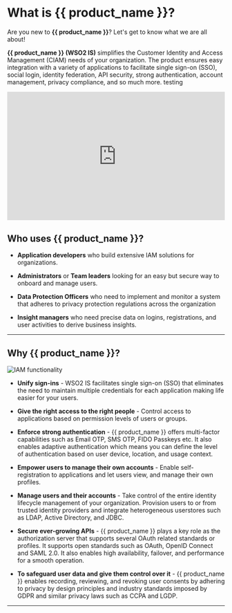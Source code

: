 # What is {{ product_name }}?

Are you new to **{{ product_name }}**? Let's get to know what we are all about!

**{{ product_name }} (WSO2 IS)** simplifies the Customer Identity and Access Management (CIAM) needs of your organization. The product ensures easy integration with a variety of applications to facilitate single sign-on (SSO), social login, identity federation, API security, strong authentication, account management, privacy compliance, and so much more. testing

<div style="width: 100%; min-width: 300px; max-width: 700px;">
<div style="position: relative; width: 100%; overflow: hidden; padding-top: 56.25%;">
<p><iframe style="position: absolute; top: 0; left: 0; right: 0; width: 100%; height: 100%; border: none;" src="https://www.youtube.com/embed/QUlcGOOdXU8" width="560" height="315" allowfullscreen="allowfullscreen" allow="accelerometer; autoplay; clipboard-write; encrypted-media; gyroscope; picture-in-picture"></iframe></p>
</div>
</div>

## Who uses {{ product_name }}?

- **Application developers** who build extensive IAM solutions for organizations.

- **Administrators** or **Team leaders** looking for an easy but secure way to onboard and manage users.

- **Data Protection Officers** who need to implement and monitor a system that adheres to privacy protection regulations across the organization

- **Insight managers** who need precise data on logins, registrations, and user activities to derive business insights.

---

## Why {{ product_name }}?

![IAM functionality]({{base_path}}/assets/img/get-started/iam-functionality.png)

- **Unify sign-ins** -  WSO2 IS facilitates single sign-on (SSO) that eliminates the need to maintain multiple credentials for each application making life easier for your users.

- **Give the right access to the right people** - Control access to applications based on permission levels of users or groups.

- **Enforce strong authentication** - {{ product_name }} offers multi-factor capabilities such as Email OTP, SMS OTP, FIDO Passkeys etc. It also enables adaptive authentication which means you can define the level of authentication based on user device, location, and usage context.

- **Empower users to manage their own accounts** - Enable self-registration to applications and let users view, and manage their own profiles.

- **Manage users and their accounts** - Take control of the entire identity lifecycle management of your organization. Provision users to or from trusted identity providers and integrate heterogeneous userstores such as LDAP, Active Directory, and JDBC.

- **Secure ever-growing APIs** - {{ product_name }} plays a key role as the authorization server that supports several OAuth related standards or profiles. It supports open standards such as OAuth, OpenID Connect and SAML 2.0. It also enables high availability, failover, and performance for a smooth operation.


- **To safeguard user data and give them control over it** - {{ product_name }} enables recording, reviewing, and revoking user consents by adhering to privacy by design principles and industry standards imposed by GDPR and similar privacy laws such as CCPA and LGDP.

---